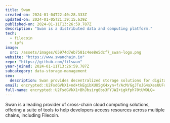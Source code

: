```yaml
---
title: Swan
created-on: 2024-01-04T22:40:28.333Z
updated-on: 2024-01-05T21:39:15.639Z
published-on: 2024-01-11T13:26:59.787Z
description: "Swan is a distributed data and computing platform."
tech:
  - filecoin
  - ipfs
image:
  src: /assets/images/65974d7eb7581c4ee8e5dcf7_swan-logo.png
website: "https://www.swanchain.io"
repo: "https://github.com/filswan"
year-joined: 2024-01-11T13:26:59.787Z
subcategory: data-storage-management
seo:
  description: Swan provides decentralized storage solutions for digital assets.
email: encrypted::U2FsdGVkX1+nd+tkEgibXUU5gK4xyn+f/AcM/GgJToJG4sXesUUFrJc+GuiO5wg8
full-name: encrypted::U2FsdGVkX1+BhJbsirg0bs3FYJWI+igkfph70tUWOLQ=
---
```


Swan is a leading provider of cross-chain cloud computing solutions, offering a suite of tools to help developers access resources across multiple chains, including Filecoin.
